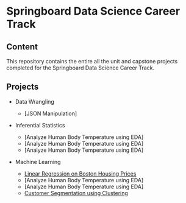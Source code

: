 # Springboard Data Science Career Track

## Content

This repository contains the entire all the unit and capstone projects completed for the Springboard Data Science Career Track.

## Projects

- Data Wrangling
  + [JSON Manipulation]
  
- Inferential Statistics
  + [Analyze Human Body Temperature using EDA]
  + [Analyze Human Body Temperature using EDA]
  + [Analyze Human Body Temperature using EDA]
  
- Machine Learning
  + [Linear Regression on Boston Housing Prices](https://github.com/SergioGutz/Springboard-Projects/blob/master/Machine%20Learning%20Projects/Mini_Project_Linear_Regression.ipynb)
  + [Analyze Human Body Temperature using EDA]
  + [Analyze Human Body Temperature using EDA]
  + [Customer Segmentation using Clustering](https://github.com/SergioGutz/Springboard-Projects/blob/master/Machine%20Learning%20Projects/Mini_Project_Clustering.ipynb)
